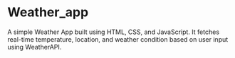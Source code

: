 # Weather_app
A simple Weather App built using HTML, CSS, and JavaScript. It fetches real-time temperature, location, and weather condition based on user input using WeatherAPI.
